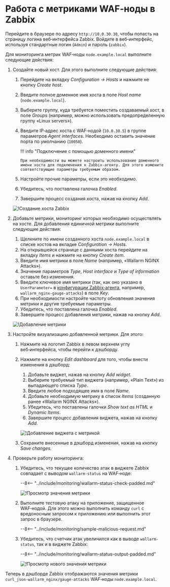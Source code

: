 [img-zabbix-hosts]:          ../../images/monitoring/zabbix-hosts.png
[img-zabbix-items]:          ../../images/monitoring/zabbix-items.png
[img-zabbix-widget]:         ../../images/monitoring/zabbix-widget.png
[img-global-view-0]:         ../../images/monitoring/global-view-0-value.png
[img-global-view-16]:        ../../images/monitoring/global-view-16-value.png

[doc-zabbix-parameters]:      collectd-zabbix.md#4-добавьте-в-файл-конфигурации-zabbix-агента-на-wafноде-пользовательские-параметры-для-получения-требуемых-вам-метрик

#   Работа с метриками WAF‑ноды в Zabbix

Перейдите в браузере по адресу `http://10.0.30.30`, чтобы попасть на страницу логина веб‑интерфейса Zabbix. Войдите в веб‑интерфейс, используя стандартные логин (`Admin`) и пароль (`zabbix`). 

Для мониторинга метрик WAF‑ноды `node.example.local` выполните следующие действия:
1.  Создайте новый хост. Для этого выполните следующие действия:
    1.  Перейдите на вкладку *Configuration → Hosts* и нажмите не кнопку *Create host*.
    2.  Введите полное доменное имя хоста в поле *Host name* (`node.example.local`).
    3.  Выберите группу, куда требуется поместить создаваемый хост, в поле *Groups* (например, можно использовать предопределенную группу «Linux servers»).
    4.  Введите IP‑адрес хоста с WAF‑нодой (`10.0.30.5`) в группе параметров *Agent interfaces*. Необходимо оставить значение порта по умолчанию (`10050`).
        
        !!! info "Подключение с помощью доменного имени"
            
            При необходимости вы можете настроить использование доменного имени хоста для подключения к Zabbix‑агенту. Для этого измените соответствующие параметры требуемым образом.
      
    5.  Настройте прочие параметры, если это необходимо.
    6.  Убедитесь, что поставлена галочка *Enabled*.
    7.  Завершите процесс создания хоста, нажав на кнопку *Add*.
    
    ![!Создание хоста Zabbix][img-zabbix-hosts]
    
2.  Добавьте метрики, мониторинг которых необходимо осуществлять на хосте. Для добавления единичной метрики выполните следующие действия:
    1.  Щелкните по имени созданного хоста `node.example.local` в списке хостов на вкладке *Configuration → Hosts*.
    2.  На открывшейся странице с данными хоста перейдите на вкладку *Items* и нажмите на кнопку *Create item*. 
    3.  Введите имя метрики в поле *Name* (например, «Wallarm NGINX Attacks»).
    4.  Значение параметров *Type*, *Host interface* и *Type of information* оставьте без изменения.
    5.  Введите ключевое имя метрики (так, как оно указано в `UserParameter=` в [конфигурации Zabbix‑агента][doc-zabbix-parameters], например, `wallarm_nginx-gauge-attacks`) в поле *Key*.
    6.  При необходимости настройте частоту обновления значения метрики и другие требуемые параметры.
    7.  Убедитесь, что поставлена галочка *Enabled*.
    8.  Завершите процесс добавления метрики, нажав на кнопку *Add*.
    
    ![!Добавление метрики][img-zabbix-items]
    
3.  Настройте визуализацию добавленной метрики. Для этого:
    1.  Нажмите на логотип Zabbix в левом верхнем углу веб‑интерфейса, чтобы перейти к дэшборду. 
    2.  Нажмите на кнопку *Edit dashboard* для того, чтобы внести изменения в дэшборд:
        1.  Добавьте виджет, нажав на кнопку *Add widget*.
        2.  Выберите требуемый тип виджета (например, «Plain Text») из выпадающего списка *Type*.
        3.  Введите любое подходящее имя в поле *Name*.
        4.  Добавьте необходимую метрику в список *Items* (созданную ранее «Wallarm NGINX Attacks»).
        5.  Убедитесь, что поставлены галочки *Show text as HTML* и *Dynamic Items*.
        6.  Завершите процесс добавления виджета, нажав на кнопку *Add*.
        
        ![!Добавление виджета с метрикой][img-zabbix-widget]
    
    3.  Сохраните внесенные в дэшборд изменения, нажав на кнопку *Save changes*.
    
4.  Проверьте работу мониторинга: 
    1.  Убедитесь, что текущее количество атак в виджете Zabbix совпадает с выводом `wallarm-status` на WAF‑ноде:

        --8<-- "../include/monitoring/wallarm-status-check-padded.md"
                
        ![!Просмотр значения метрики][img-global-view-0]
        
    2.  Выполните тестовую атаку на приложение, защищенное WAF‑нодой. Для этого можно выполнить команду `curl` с вредоносным запросом к приложению или выполнить этот запрос в браузере.
        
        --8<-- "../include/monitoring/sample-malicious-request.md"
        
    3.  Убедитесь, что счетчик атак увеличился как в выводе `wallarm-status`, так и в виджете Zabbix:
        
        --8<-- "../include/monitoring/wallarm-status-output-padded.md"
   
        ![!Просмотр нового значения метрики][img-global-view-16]  
    
Теперь в дэшборде Zabbix отображаются значения метрики `curl_json‑wallarm_nginx/gauge‑attacks` WAF‑ноды `node.example.local`. 
